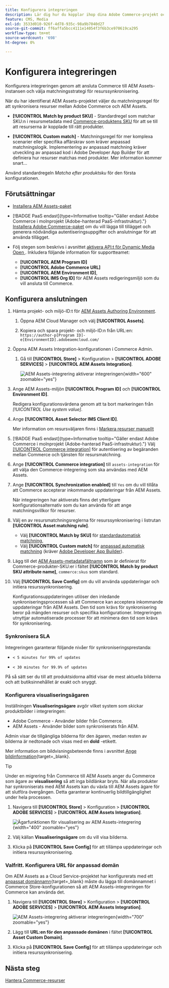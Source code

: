 ```yaml
---
title: Konfigurera integreringen
description: Lär dig hur du kopplar ihop dina Adobe Commerce-projekt och Experience Manager Assets-projekt för att möjliggöra resurssynkronisering mellan dessa två system.
feature: CMS, Media
exl-id: 3533d010-926f-4d78-935c-98a9b7040d27
source-git-commit: ff6affa5bcc4111e14054f3f6b3ce970619ca295
workflow-type: tm+mt
source-wordcount: '698'
ht-degree: 0%

---
```


# Konfigurera integreringen

Konfigurera integreringen genom att ansluta Commerce till AEM Assets-instansen och välja matchningsstrategi för resurssynkronisering.

När du har identifierat AEM Assets-projektet väljer du matchningsregel för att synkronisera resurser mellan Adobe Commerce och AEM Assets.

* **[!UICONTROL Match by product SKU]** - Standardregel som matchar SKU:n i resursmetadata med [Commerce-produktens SKU](https://experienceleague.adobe.com/sv/docs/commerce-operations/implementation-playbook/glossary#sku) för att se till att resurserna är kopplade till rätt produkter.

* **[!UICONTROL Custom match]** - Matchningsregel för mer komplexa scenarier eller specifika affärskrav som kräver anpassad matchningslogik. Implementering av anpassad matchning kräver utveckling av anpassad kod i Adobe Developer App Builder för att definiera hur resurser matchas med produkter. Mer information kommer snart...

Använd standardregeln *Matcha efter produktsku* för den första konfigurationen.

## Förutsättningar

* [Installera AEM Assets-paket](configure-aem.md)

* [!BADGE PaaS endast]{type=Informative tooltip="Gäller endast Adobe Commerce i molnprojekt (Adobe-hanterad PaaS-infrastruktur)."} [Installera Adobe Commerce-paket](configure-commerce.md) om du vill lägga till tillägget och generera nödvändiga autentiseringsuppgifter och anslutningar för att använda tillägget.

* Följ stegen som beskrivs i avsnittet [aktivera API:t för Dynamic Media Open ](https://experienceleague.adobe.com/sv/docs/experience-manager-cloud-service/content/assets/dynamicmedia/dynamic-media-open-apis/dynamic-media-open-apis-overview#enable-dynamic-media-open-apis) . Inkludera följande information för supportteamet:

   * **[!UICONTROL AEM Program ID]**
   * **[!UICONTROL Adobe Commerce URL]**
   * **[!UICONTROL AEM Environment ID]**,
   * **[!UICONTROL IMS Org ID]** för AEM Assets redigeringsmiljö som du vill ansluta till Commerce.

## Konfigurera anslutningen

1. Hämta projekt- och miljö-ID:t för [AEM Assets Authoring Environment](https://experienceleague.adobe.com/sv/docs/experience-manager-cloud-service/content/sites/authoring/quick-start).

   1. Öppna AEM Cloud Manager och välj **[!UICONTROL Assets]**.

   1. Kopiera och spara projekt- och miljö-ID:n från URL:en:<br>`https://author-p[Program ID]-e[EnvironmentID].adobeaemcloud.com/`

1. Öppna AEM Assets Integration-konfigurationen i Commerce Admin.

   1. Gå till **[!UICONTROL Store]** > Konfiguration > **[!UICONTROL ADOBE SERVICES]** > **[!UICONTROL AEM Assets Integration]**.

      ![AEM Assets-integrering aktiverar integreringen](../assets/aem-assets-view.png){width="600" zoomable="yes"}

1. Ange AEM Assets-miljön **[!UICONTROL Program ID]** och **[!UICONTROL Environment ID]**.

   Redigera konfigurationsvärdena genom att ta bort markeringen från *[!UICONTROL Use system value]*.

1. Ange **[!UICONTROL Asset Selector IMS Client ID]**.

   Mer information om resursväljaren finns i [Markera resurser manuellt](../synchronize/asset-selector-integration.md)

1. [!BADGE PaaS endast]{type=Informative tooltip="Gäller endast Adobe Commerce i molnprojekt (Adobe-hanterad PaaS-infrastruktur)."} Välj [[!UICONTROL Commerce integration]](configure-commerce.md#add-the-integration-to-the-commerce-environment) för autentisering av begäranden mellan Commerce och tjänsten för resursmatchning.

1. Ange **[!UICONTROL Commerce integration]** till `assets-integration` för att välja den Commerce-integrering som ska användas med AEM Assets.

1. Ange **[!UICONTROL Synchronization enabled]** till `Yes` om du vill tillåta att Commerce accepterar inkommande uppdateringar från AEM Assets.

   När integreringen har aktiverats finns det ytterligare konfigurationsalternativ som du kan använda för att ange matchningsvillkor för resurser.

1. Välj en av resursmatchningsreglerna för resurssynkronisering i listrutan **[!UICONTROL Asset matching rule]**.

   * Välj **[!UICONTROL Match by SKU]** för [standardautomatisk matchning](../synchronize/default-match.md),
   * Välj **[!UICONTROL Custom match]** för [anpassad automatisk matchning](../synchronize/custom-match.md) (kräver [Adobe Developer App Builder](https://experienceleague.adobe.com/sv/docs/commerce-learn/tutorials/adobe-developer-app-builder/introduction-to-app-builder)).

1. Lägg till det [AEM Assets-metadatafältnamn](configure-aem.md#configure-metadata) som är definierat för Commerce-produkter-SKU:er i fältet **[!UICONTROL Match by product SKU attribute name]**, `commerce:skus` som standard.

1. Välj **[!UICONTROL Save Config]** om du vill använda uppdateringar och initiera resurssynkronisering.

   Konfigurationsuppdateringen utlöser den inledande synkroniseringsprocessen så att Commerce kan acceptera inkommande uppdateringar från AEM Assets. Den tid som krävs för synkronisering beror på mängden resurser och specifika konfigurationer. Integreringen utnyttjar automatiserade processer för att minimera den tid som krävs för synkronisering.

### Synkronisera SLA

Integreringen garanterar följande nivåer för synkroniseringsprestanda:

* `< 5 minutes for 99% of updates`

* `< 30 minutes for 99.9% of updates`

På så sätt ser du till att produktsidorna alltid visar de mest aktuella bilderna och att butiksinnehållet är exakt och snyggt.

### Konfigurera visualiseringsägaren

Inställningen **Visualiseringsägare** avgör vilket system som skickar produktbilder i integreringen:

* Adobe Commerce - Använder bilder från Commerce.
* AEM Assets - Använder bilder som synkroniserats från AEM.

Admin visar de tillgängliga bilderna för den ägaren, medan resten av bilderna är nedtonade och visas med en **dold** -etikett.

Mer information om bildvisningsbeteende finns i avsnittet [Ange bildinformation](https://experienceleague.adobe.com/sv/docs/commerce-admin/catalog/products/digital-assets/product-image#set-image-details){target=_blank}.

>[!TIP]
>
> Under en migrering från Commerce till AEM Assets anger du Commerce som ägare av **visualisering** så att inga bildlänkar bryts. När alla produkter har synkroniserats med AEM Assets kan du växla till AEM Assets ägare för att slutföra övergången. Detta garanterar kontinuerlig bildtillgänglighet under hela processen.

1. Navigera till **[!UICONTROL Store]** > Konfiguration > **[!UICONTROL ADOBE SERVICES]** > **[!UICONTROL AEM Assets Integration]**.

   ![Ägarfunktionen för visualisering av AEM Assets-integrering](../assets/visualization-owner-detail.png){width="400" zoomable="yes"}

1. Välj källan **Visualiseringsägare** om du vill visa bilderna.

1. Klicka på **[!UICONTROL Save Config]** för att tillämpa uppdateringar och initiera resurssynkronisering.

### Valfritt. Konfigurera URL för anpassad domän

Om AEM Assets as a Cloud Service-projektet har konfigurerats med ett [anpassat domännamn](https://experienceleague.adobe.com/sv/docs/experience-manager-cloud-service/content/implementing/using-cloud-manager/custom-domain-names/add-custom-domain-name){target=_blank} måste du lägga till domännamnet i Commerce Store-konfigurationen så att AEM Assets-integreringen för Commerce kan använda det.

1. Navigera till **[!UICONTROL Store]** > Konfiguration > **[!UICONTROL ADOBE SERVICES]** > **[!UICONTROL AEM Assets Integration]**.

   ![AEM Assets-integrering aktiverar integreringen](../assets/aem-assets-view.png){width="700" zoomable="yes"}

1. Lägg till **URL:en för den anpassade domänen** i fältet **[!UICONTROL Asset Custom Domain]**.

1. Klicka på **[!UICONTROL Save Config]** för att tillämpa uppdateringar och initiera resurssynkronisering.

## Nästa steg

[Hantera Commerce-resurser](../manage-assets.md)
